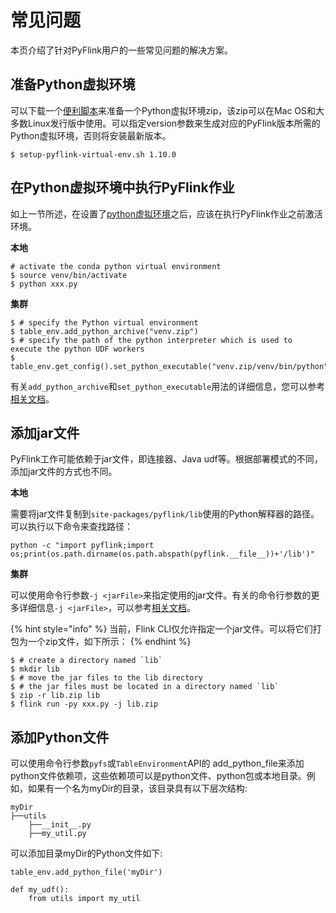 # 常见问题

本页介绍了针对PyFlink用户的一些常见问题的解决方案。

## 准备Python虚拟环境

 可以下载一个[便利脚本](https://ci.apache.org/projects/flink/flink-docs-release-1.10/downloads/setup-pyflink-virtual-env.sh)来准备一个Python虚拟环境zip，该zip可以在Mac OS和大多数Linux发行版中使用。可以指定version参数来生成对应的PyFlink版本所需的Python虚拟环境，否则将安装最新版本。

```text
$ setup-pyflink-virtual-env.sh 1.10.0
```

## 在Python虚拟环境中执行PyFlink作业

 如上一节所述，在设置了[python虚拟环境](https://ci.apache.org/projects/flink/flink-docs-release-1.10/dev/table/python/common_questions.html#preparing-python-virtual-environment)之后，应该在执行PyFlink作业之前激活环境。

**本地**

```text
# activate the conda python virtual environment
$ source venv/bin/activate
$ python xxx.py
```

**集群**

```text
$ # specify the Python virtual environment
$ table_env.add_python_archive("venv.zip")
$ # specify the path of the python interpreter which is used to execute the python UDF workers
$ table_env.get_config().set_python_executable("venv.zip/venv/bin/python")
```

 有关`add_python_archive`和`set_python_executable`用法的详细信息，您可以参考[相关文档](https://ci.apache.org/projects/flink/flink-docs-release-1.10/dev/table/python/dependency_management.html#usage)。

## 添加jar文件

PyFlink工作可能依赖于jar文件，即连接器、Java udf等。根据部署模式的不同，添加jar文件的方式也不同。

**本地**

需要将jar文件复制到`site-packages/pyflink/lib`使用的Python解释器的路径。可以执行以下命令来查找路径：

```text
python -c "import pyflink;import os;print(os.path.dirname(os.path.abspath(pyflink.__file__))+'/lib')"
```

**集群**

 可以使用命令行参数`-j <jarFile>`来指定使用的jar文件。有关的命令行参数的更多详细信息`-j <jarFile>`，可以参考[相关文档](https://ci.apache.org/projects/flink/flink-docs-release-1.10/ops/cli.html)。

{% hint style="info" %}
当前，Flink CLI仅允许指定一个jar文件。可以将它们打包为一个zip文件，如下所示：
{% endhint %}

```text
$ # create a directory named `lib`
$ mkdir lib
$ # move the jar files to the lib directory
$ # the jar files must be located in a directory named `lib`
$ zip -r lib.zip lib
$ flink run -py xxx.py -j lib.zip
```

## 添加Python文件

可以使用命令行参数`pyfs`或`TableEnvironment`API的 add\_python\_file来添加python文件依赖项，这些依赖项可以是python文件、python包或本地目录。例如，如果有一个名为myDir的目录，该目录具有以下层次结构:

```text
myDir
├──utils
    ├──__init__.py
    ├──my_util.py
```

可以添加目录myDir的Python文件如下:

```text
table_env.add_python_file('myDir')

def my_udf():
    from utils import my_util
```

